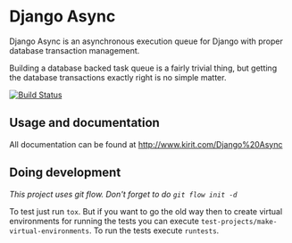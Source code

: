 # Django Async

Django Async is an asynchronous execution queue for Django with proper database transaction management.

Building a database backed task queue is a fairly trivial thing, but getting the database transactions exactly right is no simple matter.

[![Build Status](https://travis-ci.org/KayEss/django-async.svg?branch=master)](https://travis-ci.org/KayEss/django-async)


## Usage and documentation

All documentation can be found at http://www.kirit.com/Django%20Async

## Doing development

_This project uses git flow. Don't forget to do `git flow init -d`_

To test just run `tox`. But if you want to go the old way then to create virtual environments for running the tests you can execute `test-projects/make-virtual-environments`. To run the tests execute `runtests`.
